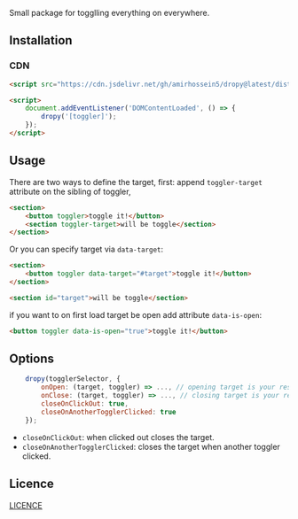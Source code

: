 Small package for togglling everything on everywhere.

## Installation

### CDN
```html
<script src="https://cdn.jsdelivr.net/gh/amirhossein5/dropy@latest/dist/cdn.min.js"></script>

<script>
    document.addEventListener('DOMContentLoaded', () => {
        dropy('[toggler]');
    });
</script>
```

## Usage

There are two ways to define the target, first: append ```toggler-target``` attribute on the sibling of toggler,
```html
<section>
    <button toggler>toggle it!</button>
    <section toggler-target>will be toggle</section>
</section>
```

Or you can specify target via ```data-target```:
```html
<section>
    <button toggler data-target="#target">toggle it!</button>
</section>

<section id="target">will be toggle</section>
```

if you want to on first load target be open add attribute ```data-is-open```:

```html
<button toggler data-is-open="true">toggle it!</button>
```


## Options
```js
    dropy(togglerSelector, {
        onOpen: (target, toggler) => ..., // opening target is your responsible
        onClose: (target, toggler) => ..., // closing target is your responsible
        closeOnClickOut: true,
        closeOnAnotherTogglerClicked: true
    });
```

- ```closeOnClickOut```: when clicked out closes the target.
- ```closeOnAnotherTogglerClicked```: closes the target when another toggler clicked.


## Licence

[LICENCE](https://github.com/amirHossein5/dropy/blob/main/LICENCE)
